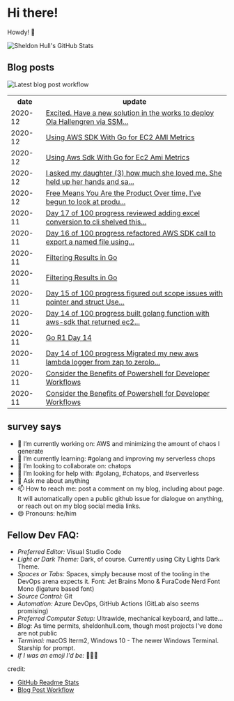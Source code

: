# Hi there! 

Howdy! 👋 

![Sheldon Hull's GitHub Stats](https://github-readme-stats.vercel.app/api?username=sheldonhull&theme=tokyonight&count_private=true&show_icons=true)

## Blog posts

![Latest blog post workflow](https://github.com/sheldonhull/sheldonhull/workflows/Latest%20blog%20post%20workflow/badge.svg)
<table style="width:100%">
  <tr>
    <th>date</th>
    <th>update</th>
  </tr>
<!-- BLOG-POST-LIST:START -->
<tr><td>2020-12</td><td><a href="https://www.sheldonhull.com/microblog/sql-server-meets-aws-systems-manager/">Excited. Have a new solution in the works to deploy Ola Hallengren via SSM...</a></td></tr>
<tr><td>2020-12</td><td><a href="https://www.sheldonhull.com/blog/using-aws-sdk-with-go-for-ec2-ami-metrics/">Using AWS SDK With Go for EC2 AMI Metrics</a></td></tr>
<tr><td>2020-12</td><td><a href="https://dev.to/sheldonhull/using-aws-sdk-with-go-for-ec2-ami-metrics-49mn">Using Aws Sdk With Go for Ec2 Ami Metrics</a></td></tr>
<tr><td>2020-12</td><td><a href="https://www.sheldonhull.com/microblog/five/">I asked my daughter (3) how much she loved me. She held up her hands and sa...</a></td></tr>
<tr><td>2020-12</td><td><a href="https://www.sheldonhull.com/microblog/leave-me-alone/">Free Means You Are the Product Over time, I&rsquo;ve begun to look at produ...</a></td></tr>
<tr><td>2020-11</td><td><a href="https://www.sheldonhull.com/microblog/go-r1-day-17/">Day 17 of 100 progress reviewed adding excel conversion to cli shelved this...</a></td></tr>
<tr><td>2020-11</td><td><a href="https://www.sheldonhull.com/microblog/go-r1-day-16/">Day 16 of 100 progress refactored AWS SDK call to export a named file using...</a></td></tr>
<tr><td>2020-11</td><td><a href="https://www.sheldonhull.com/blog/filtering-results-in-go/">Filtering Results in Go</a></td></tr>
<tr><td>2020-11</td><td><a href="https://dev.to/sheldonhull/filtering-results-in-go-4egh">Filtering Results in Go</a></td></tr>
<tr><td>2020-11</td><td><a href="https://www.sheldonhull.com/microblog/go-r1-day-15/">Day 15 of 100 progress figured out scope issues with pointer and struct Use...</a></td></tr>
<tr><td>2020-11</td><td><a href="https://www.sheldonhull.com/microblog/go-r1-day-14/">Day 14 of 100 progress built golang function with aws-sdk that returned ec2...</a></td></tr>
<tr><td>2020-11</td><td><a href="https://dev.to/sheldonhull/go-r1-day-14-4d1h">Go R1 Day 14</a></td></tr>
<tr><td>2020-11</td><td><a href="https://www.sheldonhull.com/microblog/go-r1-day-14/">Day 14 of 100 progress Migrated my new aws lambda logger from zap to zerolo...</a></td></tr>
<tr><td>2020-11</td><td><a href="https://www.sheldonhull.com/blog/consider-the-benefits-of-powershell-for-developer-workflows/">Consider the Benefits of Powershell for Developer Workflows</a></td></tr>
<tr><td>2020-11</td><td><a href="https://dev.to/sheldonhull/consider-the-benefits-of-powershell-for-developer-workflows-1o7i">Consider the Benefits of Powershell for Developer Workflows</a></td></tr>

<!-- BLOG-POST-LIST:END -->
</table>

## survey says 

- 🔭  I’m currently working on: AWS and minimizing the amount of chaos I generate
- 🌱  I’m currently learning: #golang and improving my serverless chops
- 👯  I’m looking to collaborate on: chatops
- 🤔  I’m looking for help with: #golang, #chatops, and #serverless
- 💬  Ask me about anything
- 📫  How to reach me: post a comment on my blog, including about page. It will automatically open a public github issue for dialogue on anything, or reach out on my blog social media links.
- 😄  Pronouns: he/him


## Fellow Dev FAQ:

- _Preferred Editor:_ Visual Studio Code
- _Light or Dark Theme:_ Dark, of course. Currently using City Lights Dark Theme.
- _Spaces or Tabs:_ Spaces, simply because most of the tooling in the DevOps arena expects it. Font: Jet Brains Mono & FuraCode Nerd Font Mono (ligature based font)
- _Source Control:_ Git
- _Automation:_ Azure DevOps, GitHub Actions (GitLab also seems promising)
- _Preferred Computer Setup:_ Ultrawide, mechanical keyboard, and latte...
- _Blog:_ As time permits, sheldonhull.com, though most projects I've done are not public 
- _Terminal:_ macOS Iterm2, Windows 10 - The newer Windows Terminal. Starship for prompt.
- _If I was an emoji I'd be:_ 🌮🌮🌮


credit:
* [GitHub Readme Stats](https://github.com/anuraghazra/github-readme-stats)
* [Blog Post Workflow](https://github.com/gautamkrishnar/blog-post-workflow)
